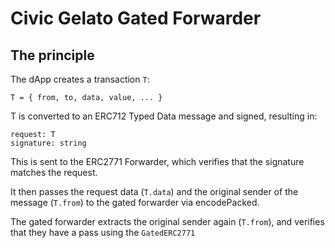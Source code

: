 # Civic Gelato Gated Forwarder

## The principle

The dApp creates a transaction `T`: 

```
T = { from, to, data, value, ... }
```

T is converted to an ERC712 Typed Data message and signed, resulting in:

```
request: T
signature: string
```

This is sent to the ERC2771 Forwarder, which verifies that the signature matches the request.

It then passes the request data (`T.data`) and the original sender of the
message (`T.from`) to the gated forwarder via encodePacked.

The gated forwarder extracts the original sender again (`T.from`), and verifies that they
have a pass using the `GatedERC2771` 